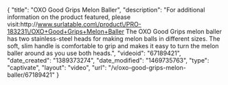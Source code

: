 {
    "title": "OXO Good Grips Melon Baller",
    "description": "For additional information on the product featured, please visit:http:\/\/www.surlatable.com\/product\/PRO-183231\/OXO+Good+Grips+Melon+Baller The OXO Good Grips melon baller has two stainless-steel heads for making melon balls in different sizes. The soft, slim handle is comfortable to grip and makes it easy to turn the melon baller around as you use both heads.",
    "videoid": "67189421",
    "date_created": "1389373274",
    "date_modified": "1469735763",
    "type": "captivate",
    "layout": "video",
    "url": "\/v\/oxo-good-grips-melon-baller\/67189421"
}